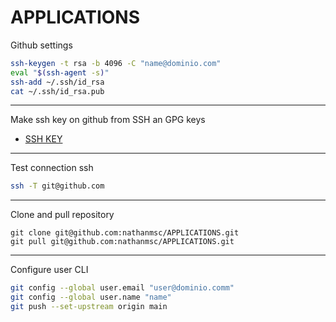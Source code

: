 # APPLICATIONS

Github settings

```sh
ssh-keygen -t rsa -b 4096 -C "name@dominio.com"
eval "$(ssh-agent -s)"
ssh-add ~/.ssh/id_rsa
cat ~/.ssh/id_rsa.pub
```
---
Make ssh key on github from SSH an GPG keys

- [SSH KEY](https://github.com/settings/keys)
---

Test connection ssh

```sh
ssh -T git@github.com
```
---
Clone and pull repository

```git
git clone git@github.com:nathanmsc/APPLICATIONS.git
git pull git@github.com:nathanmsc/APPLICATIONS.git
```
---
Configure user CLI

```sh
git config --global user.email "user@dominio.comm"
git config --global user.name "name"
git push --set-upstream origin main
```

